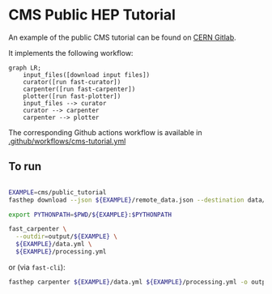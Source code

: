 # CMS Public HEP Tutorial

An example of the public CMS tutorial can be found on [CERN Gitlab](https://gitlab.cern.ch/fast-hep/public/fast_cms_public_tutorial/).

It implements the following workflow:

```mermaid
graph LR;
    input_files([download input files])
    curator([run fast-curator])
    carpenter([run fast-carpenter])
    plotter([run fast-plotter])
    input_files --> curator
    curator --> carpenter
    carpenter --> plotter
```

The corresponding Github actions workflow is available in [.github/workflows/cms-tutorial.yml](https://github.com/FAST-HEP/examples/blob/main/.github/workflows/cms-tutorial.yml)

## To run

```bash

EXAMPLE=cms/public_tutorial
fasthep download --json ${EXAMPLE}/remote_data.json --destination data/${EXAMPLE}

export PYTHONPATH=$PWD/${EXAMPLE}:$PYTHONPATH

fast_carpenter \
  --outdir=output/${EXAMPLE} \
  ${EXAMPLE}/data.yml \
  ${EXAMPLE}/processing.yml
```

or (via `fast-cli`):

```bash
fasthep carpenter ${EXAMPLE}/data.yml ${EXAMPLE}/processing.yml -o output/${EXAMPLE}
```
